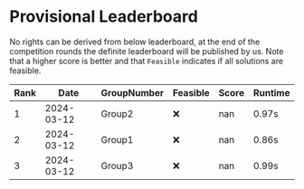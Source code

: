 # Provisional Leaderboard

No rights can be derived from below leaderboard, at the end of the competition rounds the definite leaderboard will be published by us. Note that a higher score is better and that `Feasible` indicates if all solutions are feasible.

<!-- LEADERBOARD_START -->
| Rank | Date | GroupNumber | Feasible | Score | Runtime |
| ------ | ------------ | ------------------- |-------------| ------- | ------- |
| 1 | 2024-03-12 | Group2 | ❌ | nan | 0.97s |
| 2 | 2024-03-12 | Group1 | ❌ | nan | 0.86s |
| 3 | 2024-03-12 | Group3 | ❌ | nan | 0.99s |
<!-- LEADERBOARD_END -->
